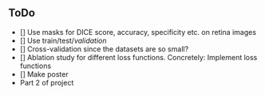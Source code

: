 ## ToDo
- [] Use masks for DICE score, accuracy, specificity etc. on retina images
- [] Use train/test/*validation*
- [] Cross-validation since the datasets are so small?
- [] Ablation study for different loss functions. Concretely: Implement loss functions
- [] Make poster
- Part 2 of project
